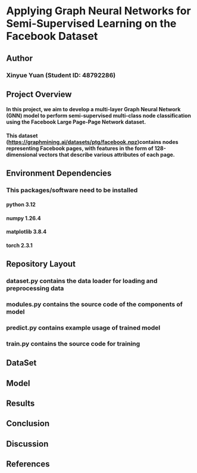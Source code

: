 # **Applying Graph Neural Networks for Semi-Supervised Learning on the Facebook Dataset**
## Author
### Xinyue Yuan (Student ID: 48792286)
## Project Overview
#### In this project, we aim to develop a multi-layer Graph Neural Network (GNN) model to perform semi-supervised multi-class node classification using the Facebook Large Page-Page Network dataset. 
#### This dataset (https://graphmining.ai/datasets/ptg/facebook.npz)contains nodes representing Facebook pages, with features in the form of 128-dimensional vectors that describe various attributes of each page.
## Environment Dependencies
### This packages/software need to be installed
#### python 3.12
#### numpy 1.26.4
#### matplotlib 3.8.4
#### torch 2.3.1
## Repository Layout
### dataset.py contains the data loader for loading and preprocessing data
### modules.py contains the source code of the components of model
### predict.py contains example usage of  trained model 
### train.py contains the source code for training
## DataSet
### 
###
#### 
## Model
#### 
### 
###
## Results
###
## Conclusion
###
## Discussion
### 
## References
### 
